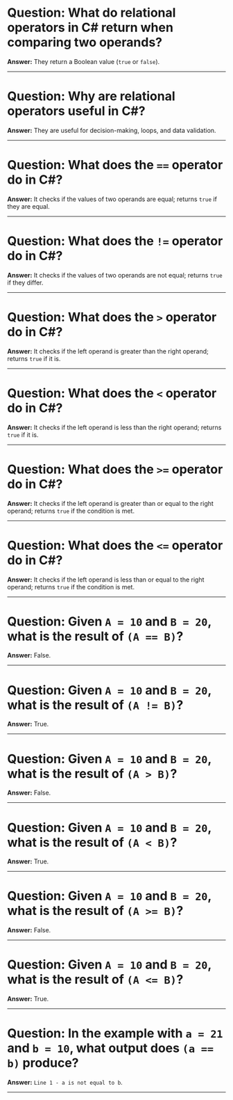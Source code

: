 # Question: What do relational operators in C# return when comparing two operands?

**Answer:** They return a Boolean value (`true` or `false`).

---

# Question: Why are relational operators useful in C#?

**Answer:** They are useful for decision-making, loops, and data validation.

---

# Question: What does the `==` operator do in C#?

**Answer:** It checks if the values of two operands are equal; returns `true` if they are equal.

---

# Question: What does the `!=` operator do in C#?

**Answer:** It checks if the values of two operands are not equal; returns `true` if they differ.

---

# Question: What does the `>` operator do in C#?

**Answer:** It checks if the left operand is greater than the right operand; returns `true` if it is.

---

# Question: What does the `<` operator do in C#?

**Answer:** It checks if the left operand is less than the right operand; returns `true` if it is.

---

# Question: What does the `>=` operator do in C#?

**Answer:** It checks if the left operand is greater than or equal to the right operand; returns `true` if the condition is met.

---

# Question: What does the `<=` operator do in C#?

**Answer:** It checks if the left operand is less than or equal to the right operand; returns `true` if the condition is met.

---

# Question: Given `A = 10` and `B = 20`, what is the result of `(A == B)`?

**Answer:** False.

---

# Question: Given `A = 10` and `B = 20`, what is the result of `(A != B)`?

**Answer:** True.

---

# Question: Given `A = 10` and `B = 20`, what is the result of `(A > B)`?

**Answer:** False.

---

# Question: Given `A = 10` and `B = 20`, what is the result of `(A < B)`?

**Answer:** True.

---

# Question: Given `A = 10` and `B = 20`, what is the result of `(A >= B)`?

**Answer:** False.

---

# Question: Given `A = 10` and `B = 20`, what is the result of `(A <= B)`?

**Answer:** True.

---

# Question: In the example with `a = 21` and `b = 10`, what output does `(a == b)` produce?

**Answer:** `Line 1 - a is not equal to b`.

---
